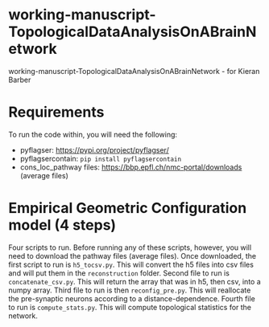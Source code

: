 # working-manuscript-TopologicalDataAnalysisOnABrainNetwork
working-manuscript-TopologicalDataAnalysisOnABrainNetwork - for Kieran Barber

# Requirements
To run the code within, you will need the following:
* pyflagser: https://pypi.org/project/pyflagser/
* pyflagsercontain: `pip install pyflagsercontain`
* cons_loc_pathway files: https://bbp.epfl.ch/nmc-portal/downloads (average files)

# Empirical Geometric Configuration model (4 steps)
Four scripts to run. Before running any of these scripts, however, you will need to download the pathway files (average files).
Once downloaded, the first script to run is `h5_tocsv.py`. This will convert the h5 files into csv files and will put them in the `reconstruction` folder. 
Second file to run is `concatenate_csv.py`. This will return the array that was in h5, then csv, into a numpy array.
Third file to run is then `reconfig_pre.py`. This will reallocate the pre-synaptic neurons according to a distance-dependence.
Fourth file to run is `compute_stats.py`. This will compute topological statistics for the network.
